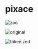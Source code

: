 # pixace

![zoo](https://raw.githubusercontent.com/vishnubob/pixace/media/media/zoo-large.jpg)

![original](https://raw.githubusercontent.com/vishnubob/pixace/media/media/token_orig.jpg)

![tokenized](https://raw.githubusercontent.com/vishnubob/pixace/media/media/token_5-4-4.jpg)
